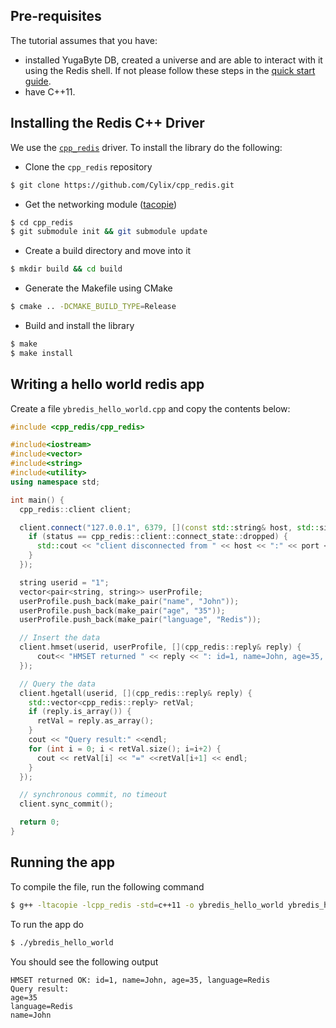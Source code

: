 
## Pre-requisites

The tutorial assumes that you have:

- installed YugaByte DB, created a universe and are able to interact with it using the Redis shell. If
  not please follow these steps in the [quick start guide](../../../quick-start/test-redis/).
- have C++11.

## Installing the Redis C++ Driver

We use the [`cpp_redis`](https://redis.io/clients#c--) driver. To install the library do the following:

- Clone the `cpp_redis` repository
```sh
$ git clone https://github.com/Cylix/cpp_redis.git
```

- Get the networking module ([tacopie](https://github.com/Cylix/tacopie))
```sh
$ cd cpp_redis
$ git submodule init && git submodule update
```

- Create a build directory and move into it
```sh
$ mkdir build && cd build
```

- Generate the Makefile using CMake
```sh
$ cmake .. -DCMAKE_BUILD_TYPE=Release
```

- Build and install the library
```sh
$ make
$ make install
```

## Writing a hello world redis app

Create a file `ybredis_hello_world.cpp` and copy the contents below:

```cpp
#include <cpp_redis/cpp_redis>

#include<iostream>
#include<vector>
#include<string>
#include<utility>
using namespace std;

int main() {
  cpp_redis::client client;

  client.connect("127.0.0.1", 6379, [](const std::string& host, std::size_t port, cpp_redis::client::connect_state status) {
    if (status == cpp_redis::client::connect_state::dropped) {
      std::cout << "client disconnected from " << host << ":" << port << std::endl;
    }
  });

  string userid = "1";
  vector<pair<string, string>> userProfile;
  userProfile.push_back(make_pair("name", "John"));
  userProfile.push_back(make_pair("age", "35"));
  userProfile.push_back(make_pair("language", "Redis"));

  // Insert the data
  client.hmset(userid, userProfile, [](cpp_redis::reply& reply) {
      cout<< "HMSET returned " << reply << ": id=1, name=John, age=35, language=Redis" << endl;
  });

  // Query the data
  client.hgetall(userid, [](cpp_redis::reply& reply) {
    std::vector<cpp_redis::reply> retVal;
    if (reply.is_array()) {
      retVal = reply.as_array();
    }
    cout << "Query result:" <<endl;
    for (int i = 0; i < retVal.size(); i=i+2) {
      cout << retVal[i] << "=" <<retVal[i+1] << endl; 
    }
  });

  // synchronous commit, no timeout
  client.sync_commit();

  return 0;
}
```

## Running the app

To compile the file, run the following command

```sh
$ g++ -ltacopie -lcpp_redis -std=c++11 -o ybredis_hello_world ybredis_hello_world.cpp
```

To run the app do

```sh
$ ./ybredis_hello_world
```

You should see the following output

```
HMSET returned OK: id=1, name=John, age=35, language=Redis
Query result: 
age=35
language=Redis
name=John
```

